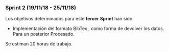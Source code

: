 ###	Sprint 2 (19/11/18 - 25/11/18)

Los objetivos determinados para este **tercer Sprint** han sido:
*	Implementación del formato BibTex , como forma de devolver los datos. Para un posterior Procesado.

Se estiman 20 horas de trabajo.